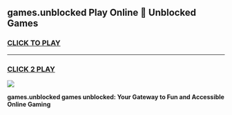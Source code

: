 
## games.unblocked Play Online 👋 Unblocked Games
<h3>
<a href="https://premium.freeplayer.one?title=games.unblocked&ref=19F">CLICK TO PLAY</a></h3>
<hr>

<h3>
<a href="https://premium.freeplayer.one?title=games.unblocked&ref=19F">CLICK 2 PLAY</a>
  
</h3>

<a href="https://premium.freeplayer.one?title=games.unblocked&ref=19F"><img src="https://clearcache.store/games.png"></a>


**games.unblocked games unblocked: Your Gateway to Fun and Accessible Online Gaming**
